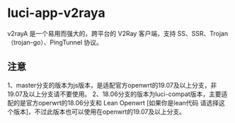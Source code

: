 # luci-app-v2raya
v2rayA 是一个易用而强大的，跨平台的 V2Ray 客户端，支持 SS、SSR、Trojan（trojan-go）、PingTunnel 协议。

## 注意

1、master分支的版本为js版本，是适配官方openwrt的19.07及以上分支，非19.07及以上分支请不要使用。
2、18.06分支的版本为luci-compat版本，主要适配的是官方operwrt的18.06分支和 Lean Openwrt [如果你是lean代码 请选择这个版本]，不过此版本也可以使用在openwrt的19.07及以上分支。
